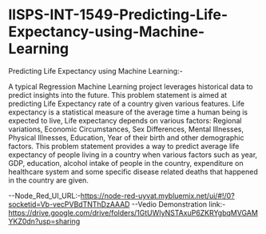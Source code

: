# llSPS-INT-1549-Predicting-Life-Expectancy-using-Machine-Learning
Predicting Life Expectancy using Machine Learning:-

A typical Regression Machine Learning project leverages historical data to predict insights into the future. This problem statement is aimed at predicting Life Expectancy rate of a country given various features.
Life expectancy is a statistical measure of the average time a human being is expected to live, Life expectancy depends on various factors: Regional variations, Economic Circumstances, Sex Differences, Mental Illnesses, Physical Illnesses, Education, Year of their birth and other demographic factors. This problem statement provides a way to predict average life expectancy of people living in a country when various factors such as year, GDP, education, alcohol intake of people in the country, expenditure on healthcare system and some specific disease related deaths that happened in the country are given.

--Node_Red_UI_URL:-https://node-red-uyvat.mybluemix.net/ui/#!/0?socketid=Vb-vecPVBdTNThDzAAAD
--Vedio Demonstration link:-https://drive.google.com/drive/folders/1GtUWIyNSTAxuP6ZKRYgbqMVGAMYKZ0dn?usp=sharing
